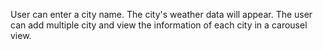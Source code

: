 User can enter a city name. The city's weather data will appear. The user can add multiple city and view the information of each city in a carousel view.
